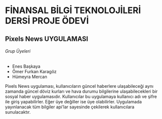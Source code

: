 # FİNANSAL BİLGİ TEKNOLOJİLERİ DERSİ PROJE ÖDEVİ
## Pixels News UYGULAMASI
###### Grup Üyeleri
- Enes Başkaya
- Ömer Furkan Karagöz
- Hümeyra Mercan

 Pixels News uygulaması, kullanıcıların güncel haberlere ulaşabileceği aynı zamanda güncel döviz kurları ve hava durumu bilgilerine ulaşabilecekleri bir sosyal haber uygulamasıdır. Kullanıcılar bu uygulamaya kullanıcı adı ve şifre ile giriş yapabilirler. Eğer üye değiller ise üye olabilirler. Uygulamada yayınlanacak tüm bilgiler api’lar sayesinde çekilerek kullanıcılara sunulacaktır.
